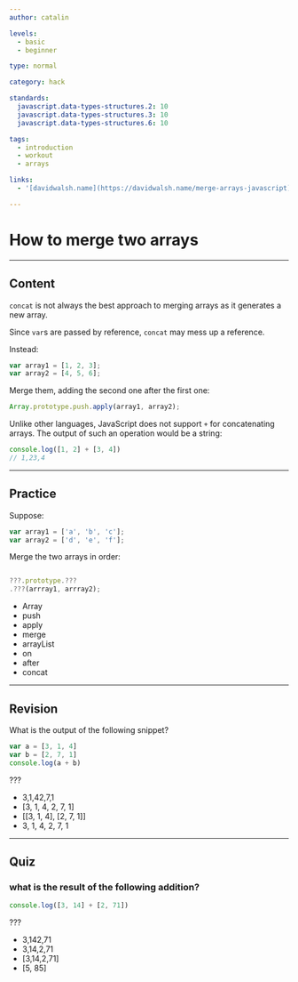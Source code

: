 ```yaml
---
author: catalin

levels:
  - basic
  - beginner

type: normal

category: hack

standards:
  javascript.data-types-structures.2: 10
  javascript.data-types-structures.3: 10
  javascript.data-types-structures.6: 10

tags:
  - introduction
  - workout
  - arrays

links:
  - '[davidwalsh.name](https://davidwalsh.name/merge-arrays-javascript){website}'

---
```

# How to merge two arrays

---
## Content

`concat` is not always the best approach to merging arrays as it generates a new array.

Since `var`s are passed by reference, `concat` may mess up a reference.

Instead:

```javascript
var array1 = [1, 2, 3];
var array2 = [4, 5, 6];
```

Merge them, adding the second one after the first one:

```javascript
Array.prototype.push.apply(array1, array2);
```

Unlike other languages, JavaScript does not support `+` for concatenating arrays. The output of such an operation would be a string:

```javascript
console.log([1, 2] + [3, 4])
// 1,23,4
```

---
## Practice

Suppose:

```javascript
var array1 = ['a', 'b', 'c'];
var array2 = ['d', 'e', 'f'];
```

Merge the two arrays in order:

```javascript

???.prototype.???
.???(arrray1, arrray2);
```

* Array
* push
* apply
* merge
* arrayList
* on
* after
* concat

---
## Revision

What is the output of the following snippet?

```javascript
var a = [3, 1, 4]
var b = [2, 7, 1]
console.log(a + b)
```

???

* 3,1,42,7,1
* [3, 1, 4, 2, 7, 1]
* [[3, 1, 4], [2, 7, 1]]
* 3, 1, 4, 2, 7, 1

---
## Quiz
### what is the result of the following addition?

```javascript
console.log([3, 14] + [2, 71])
```

???

* 3,142,71
* 3,14,2,71
* [3,14,2,71]
* [5, 85]
 
